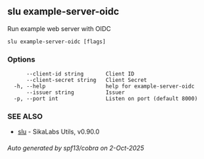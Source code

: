 ## slu example-server-oidc

Run example web server with OIDC

```
slu example-server-oidc [flags]
```

### Options

```
      --client-id string       Client ID
      --client-secret string   Client Secret
  -h, --help                   help for example-server-oidc
      --issuer string          Issuer
  -p, --port int               Listen on port (default 8000)
```

### SEE ALSO

* [slu](slu.md)	 - SikaLabs Utils, v0.90.0

###### Auto generated by spf13/cobra on 2-Oct-2025
